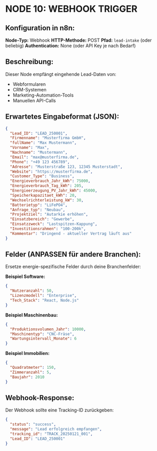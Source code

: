 # NODE 10: WEBHOOK TRIGGER

## Konfiguration in n8n:

**Node-Typ:** Webhook
**HTTP-Methode:** POST
**Pfad:** `lead-intake` (oder beliebig)
**Authentication:** None (oder API Key je nach Bedarf)

## Beschreibung:

Dieser Node empfängt eingehende Lead-Daten von:
- Webformularen
- CRM-Systemen
- Marketing-Automation-Tools
- Manuellen API-Calls

## Erwartetes Eingabeformat (JSON):

```json
{
  "Lead_ID": "LEAD_250001",
  "Firmenname": "Musterfirma GmbH",
  "fullName": "Max Mustermann",
  "Vorname": "Max",
  "Nachname": "Mustermann",
  "Email": "max@musterfirma.de",
  "Phone": "+49 123 456789",
  "Adresse": "Musterstraße 123, 12345 Musterstadt",
  "Website": "https://musterfirma.de",
  "Customer_Type": "Business",
  "Energieverbrauch_Jahr_kWh": 75000,
  "Energieverbrauch_Tag_kWh": 205,
  "Energieerzeugung_PV_Jahr_kWh": 45000,
  "Speicherkapazitaet_kWh": 20,
  "Wechselrichterleistung_kW": 30,
  "Batterietyp": "LiFePO4",
  "Anfrage_typ": "Neubau",
  "Projektziel": "Autarkie erhöhen",
  "Einsatzbereich": "Gewerbe",
  "Einsatzzweck": "Lastspitzen-Kappung",
  "Investitionsrahmen": "100-200k",
  "Kommentar": "Dringend - aktueller Vertrag läuft aus"
}
```

## Felder (ANPASSEN für andere Branchen):

Ersetze energie-spezifische Felder durch deine Branchenfelder:

**Beispiel Software:**
```json
{
  "Nutzeranzahl": 50,
  "Lizenzmodell": "Enterprise",
  "Tech_Stack": "React, Node.js"
}
```

**Beispiel Maschinenbau:**
```json
{
  "Produktionsvolumen_Jahr": 10000,
  "Maschinentyp": "CNC-Fräse",
  "Wartungsintervall_Monate": 6
}
```

**Beispiel Immobilien:**
```json
{
  "Quadratmeter": 150,
  "Zimmeranzahl": 5,
  "Baujahr": 2010
}
```

## Webhook-Response:

Der Webhook sollte eine Tracking-ID zurückgeben:
```json
{
  "status": "success",
  "message": "Lead erfolgreich empfangen",
  "tracking_id": "TRACK_20250121_001",
  "Lead_ID": "LEAD_250001"
}
```
